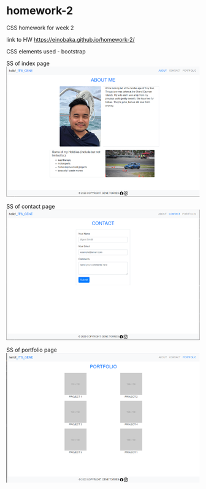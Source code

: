 # homework-2
CSS homework for week 2

link to HW https://einobaka.github.io/homework-2/

CSS elements used - bootstrap 

SS of index page
![Image of Main page](https://github.com/einobaka/homework-2/blob/master/images/index.png)

SS of contact page
![Image of Main page](https://github.com/einobaka/homework-2/blob/master/images/contact.png)

SS of portfolio page
![Image of Main page](https://github.com/einobaka/homework-2/blob/master/images/portfolio.png)